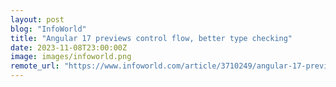 ```yaml
---
layout: post
blog: "InfoWorld"
title: "Angular 17 previews control flow, better type checking"
date: 2023-11-08T23:00:00Z
image: images/infoworld.png
remote_url: "https://www.infoworld.com/article/3710249/angular-17-previews-control-flow-better-type-checking.html#tk.rss_applicationdevelopment"
---
```


